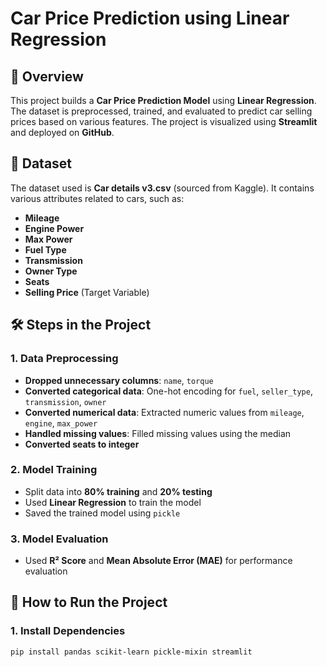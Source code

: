 # Car Price Prediction using Linear Regression

## 📌 Overview
This project builds a **Car Price Prediction Model** using **Linear Regression**. The dataset is preprocessed, trained, and evaluated to predict car selling prices based on various features. The project is visualized using **Streamlit** and deployed on **GitHub**.

## 📂 Dataset
The dataset used is **Car details v3.csv** (sourced from Kaggle). It contains various attributes related to cars, such as:
- **Mileage**
- **Engine Power**
- **Max Power**
- **Fuel Type**
- **Transmission**
- **Owner Type**
- **Seats**
- **Selling Price** (Target Variable)

## 🛠️ Steps in the Project
### **1. Data Preprocessing**
- **Dropped unnecessary columns**: `name`, `torque`
- **Converted categorical data**: One-hot encoding for `fuel`, `seller_type`, `transmission`, `owner`
- **Converted numerical data**: Extracted numeric values from `mileage`, `engine`, `max_power`
- **Handled missing values**: Filled missing values using the median
- **Converted seats to integer**

### **2. Model Training**
- Split data into **80% training** and **20% testing**
- Used **Linear Regression** to train the model
- Saved the trained model using `pickle`

### **3. Model Evaluation**
- Used **R² Score** and **Mean Absolute Error (MAE)** for performance evaluation

## 🚀 How to Run the Project
### **1. Install Dependencies**
```bash
pip install pandas scikit-learn pickle-mixin streamlit
